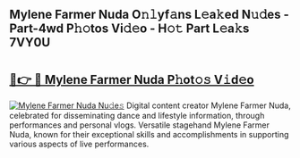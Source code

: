 ## Mylene Farmer Nuda O𝚗𝚕yf𝚊ns L𝚎a𝚔ed N𝚞𝚍es - Part-4wd P𝚑𝚘tos Vi𝚍𝚎o - H𝚘𝚝 Part L𝚎a𝚔s 7VY0U

# <h2><a href="http://kfa1a2i.oniu.top/?m=Mylene+Farmer+Nuda">🔗👉 🔴 Mylene Farmer Nuda P𝚑ot𝚘𝚜 V𝚒d𝚎o</a></h2>

[![Mylene Farmer Nuda Nu𝚍e𝚜](https://i.imgur.com/0qMVB7G.gif)](http://kfa1a2i.oniu.top/?m=Mylene+Farmer+Nuda)
Digital content creator Mylene Farmer Nuda, celebrated for disseminating dance and lifestyle information, through performances and personal vlogs. Versatile stagehand Mylene Farmer Nuda, known for their exceptional skills and accomplishments in supporting various aspects of live performances.  
